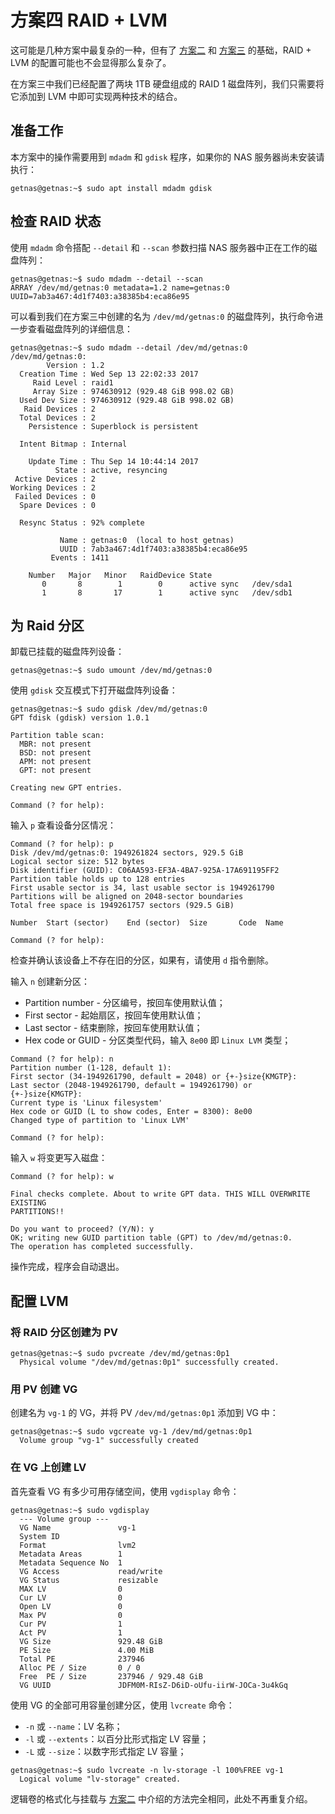 # 方案四 RAID + LVM

这可能是几种方案中最复杂的一种，但有了 [方案二](case-two.md) 和 [方案三](case-three.md) 的基础，RAID + LVM 的配置可能也不会显得那么复杂了。

在方案三中我们已经配置了两块 1TB 硬盘组成的 RAID 1 磁盘阵列，我们只需要将它添加到 LVM 中即可实现两种技术的结合。

## 准备工作

本方案中的操作需要用到 `mdadm` 和 `gdisk` 程序，如果你的 NAS 服务器尚未安装请执行：

```
getnas@getnas:~$ sudo apt install mdadm gdisk
```

## 检查 RAID 状态

使用 `mdadm` 命令搭配 `--detail` 和 `--scan` 参数扫描 NAS 服务器中正在工作的磁盘阵列：

```
getnas@getnas:~$ sudo mdadm --detail --scan
ARRAY /dev/md/getnas:0 metadata=1.2 name=getnas:0 UUID=7ab3a467:4d1f7403:a38385b4:eca86e95
```

可以看到我们在方案三中创建的名为 `/dev/md/getnas:0` 的磁盘阵列，执行命令进一步查看磁盘阵列的详细信息：

```
getnas@getnas:~$ sudo mdadm --detail /dev/md/getnas:0
/dev/md/getnas:0:
        Version : 1.2
  Creation Time : Wed Sep 13 22:02:33 2017
     Raid Level : raid1
     Array Size : 974630912 (929.48 GiB 998.02 GB)
  Used Dev Size : 974630912 (929.48 GiB 998.02 GB)
   Raid Devices : 2
  Total Devices : 2
    Persistence : Superblock is persistent

  Intent Bitmap : Internal

    Update Time : Thu Sep 14 10:44:14 2017
          State : active, resyncing
 Active Devices : 2
Working Devices : 2
 Failed Devices : 0
  Spare Devices : 0

  Resync Status : 92% complete

           Name : getnas:0  (local to host getnas)
           UUID : 7ab3a467:4d1f7403:a38385b4:eca86e95
         Events : 1411

    Number   Major   Minor   RaidDevice State
       0       8        1        0      active sync   /dev/sda1
       1       8       17        1      active sync   /dev/sdb1
```

## 为 Raid 分区

卸载已挂载的磁盘阵列设备：

```
getnas@getnas:~$ sudo umount /dev/md/getnas:0
```

使用 `gdisk` 交互模式下打开磁盘阵列设备：

```
getnas@getnas:~$ sudo gdisk /dev/md/getnas:0
GPT fdisk (gdisk) version 1.0.1

Partition table scan:
  MBR: not present
  BSD: not present
  APM: not present
  GPT: not present

Creating new GPT entries.

Command (? for help): 
```

输入 `p` 查看设备分区情况：

```
Command (? for help): p
Disk /dev/md/getnas:0: 1949261824 sectors, 929.5 GiB
Logical sector size: 512 bytes
Disk identifier (GUID): C06AA593-EF3A-4BA7-925A-17A691195FF2
Partition table holds up to 128 entries
First usable sector is 34, last usable sector is 1949261790
Partitions will be aligned on 2048-sector boundaries
Total free space is 1949261757 sectors (929.5 GiB)

Number  Start (sector)    End (sector)  Size       Code  Name

Command (? for help): 
```

检查并确认该设备上不存在旧的分区，如果有，请使用 `d` 指令删除。

输入 `n` 创建新分区：

* Partition number - 分区编号，按回车使用默认值；
* First sector - 起始扇区，按回车使用默认值；
* Last sector - 结束删除，按回车使用默认值；
* Hex code or GUID - 分区类型代码，输入 `8e00` 即 `Linux LVM` 类型；

```
Command (? for help): n
Partition number (1-128, default 1):
First sector (34-1949261790, default = 2048) or {+-}size{KMGTP}:
Last sector (2048-1949261790, default = 1949261790) or {+-}size{KMGTP}:
Current type is 'Linux filesystem'
Hex code or GUID (L to show codes, Enter = 8300): 8e00
Changed type of partition to 'Linux LVM'

Command (? for help): 
```

输入 `w` 将变更写入磁盘：

```
Command (? for help): w

Final checks complete. About to write GPT data. THIS WILL OVERWRITE EXISTING
PARTITIONS!!

Do you want to proceed? (Y/N): y
OK; writing new GUID partition table (GPT) to /dev/md/getnas:0.
The operation has completed successfully.
```

操作完成，程序会自动退出。

## 配置 LVM

### 将 RAID 分区创建为 PV

```
getnas@getnas:~$ sudo pvcreate /dev/md/getnas:0p1
  Physical volume "/dev/md/getnas:0p1" successfully created.
```

### 用 PV 创建 VG

创建名为 `vg-1` 的 VG，并将 PV `/dev/md/getnas:0p1` 添加到 VG 中：

```
getnas@getnas:~$ sudo vgcreate vg-1 /dev/md/getnas:0p1
  Volume group "vg-1" successfully created
```

### 在 VG 上创建 LV

首先查看 VG 有多少可用存储空间，使用 `vgdisplay` 命令：

```
getnas@getnas:~$ sudo vgdisplay
  --- Volume group ---
  VG Name               vg-1
  System ID
  Format                lvm2
  Metadata Areas        1
  Metadata Sequence No  1
  VG Access             read/write
  VG Status             resizable
  MAX LV                0
  Cur LV                0
  Open LV               0
  Max PV                0
  Cur PV                1
  Act PV                1
  VG Size               929.48 GiB
  PE Size               4.00 MiB
  Total PE              237946
  Alloc PE / Size       0 / 0
  Free  PE / Size       237946 / 929.48 GiB
  VG UUID               JDFM0M-RIsZ-D6iD-oUfu-iirW-JOCa-3u4kGq
```

使用 VG 的全部可用容量创建分区，使用 `lvcreate` 命令：

* `-n` 或 `--name`：LV 名称；
* `-l` 或 `--extents`：以百分比形式指定 LV 容量；
* `-L` 或 `--size`：以数字形式指定 LV 容量；

```
getnas@getnas:~$ sudo lvcreate -n lv-storage -l 100%FREE vg-1
  Logical volume "lv-storage" created.
```

逻辑卷的格式化与挂载与 [方案二](case-two.md) 中介绍的方法完全相同，此处不再重复介绍。